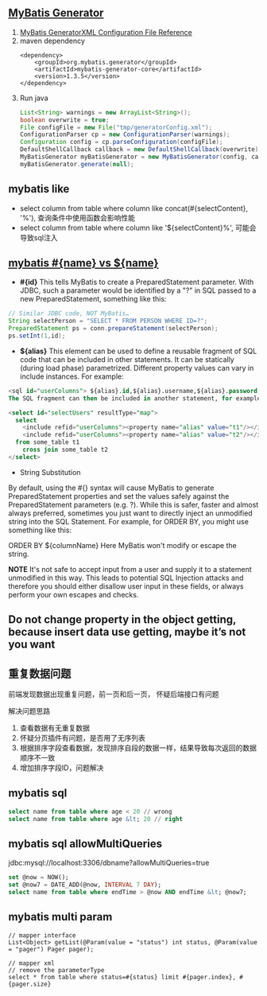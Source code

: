 ## [MyBatis Generator](http://www.mybatis.org/generator/index.html)

1.  [MyBatis GeneratorXML Configuration File Reference](http://www.mybatis.org/generator/configreference/xmlconfig.html)
2.  maven dependency
     ```
     <dependency>
         <groupId>org.mybatis.generator</groupId>
         <artifactId>mybatis-generator-core</artifactId>
         <version>1.3.5</version>
     </dependency>
     ```
3.  Run java
     ```java
     List<String> warnings = new ArrayList<String>();
     boolean overwrite = true;
     File configFile = new File("tmp/generatorConfig.xml");
     ConfigurationParser cp = new ConfigurationParser(warnings);
     Configuration config = cp.parseConfiguration(configFile);
     DefaultShellCallback callback = new DefaultShellCallback(overwrite);
     MyBatisGenerator myBatisGenerator = new MyBatisGenerator(config, callback, warnings);
     myBatisGenerator.generate(null);
     ```
     
## mybatis like

* select column from table where column like concat(#{selectContent}, '%'), 查询条件中使用函数会影响性能
* select column from table where column like '${selectContent}%', 可能会导致sql注入

## [mybatis #{name} vs ${name}](http://www.mybatis.org/mybatis-3/sqlmap-xml.html#select)

* **#{id}**
This tells MyBatis to create a PreparedStatement parameter. With JDBC, such a parameter would be identified by a "?" in SQL passed to a new PreparedStatement, something like this:

```java
// Similar JDBC code, NOT MyBatis…
String selectPerson = "SELECT * FROM PERSON WHERE ID=?";
PreparedStatement ps = conn.prepareStatement(selectPerson);
ps.setInt(1,id);
```

* **${alias}**
This element can be used to define a reusable fragment of SQL code that can be included in other statements. It can be statically (during load phase) parametrized. Different property values can vary in include instances. For example:

```sql
<sql id="userColumns"> ${alias}.id,${alias}.username,${alias}.password </sql>
The SQL fragment can then be included in another statement, for example:

<select id="selectUsers" resultType="map">
  select
    <include refid="userColumns"><property name="alias" value="t1"/></include>,
    <include refid="userColumns"><property name="alias" value="t2"/></include>
  from some_table t1
    cross join some_table t2
</select>
```

* String Substitution

By default, using the #{} syntax will cause MyBatis to generate PreparedStatement properties and set the values safely against the PreparedStatement parameters (e.g. ?). While this is safer, faster and almost always preferred, sometimes you just want to directly inject an unmodified string into the SQL Statement. For example, for ORDER BY, you might use something like this:

ORDER BY ${columnName}
Here MyBatis won't modify or escape the string.

**NOTE** It's not safe to accept input from a user and supply it to a statement unmodified in this way. This leads to potential SQL Injection attacks and therefore you should either disallow user input in these fields, or always perform your own escapes and checks.

## Do not change property in the object getting, because insert data use getting, maybe it’s not you want

## 重复数据问题

前端发现数据出现重复问题，前一页和后一页， 怀疑后端接口有问题

解决问题思路
1. 查看数据有无重复数据
2. 怀疑分页插件有问题，是否用了无序列表
3. 根据排序字段查看数据，发现排序自段的数据一样，结果导致每次返回的数据顺序不一致
4. 增加排序字段ID，问题解决

## mybatis sql

```SQL
select name from table where age < 20 // wrong
select name from table where age &lt; 20 // right
```

## mybatis sql allowMultiQueries

jdbc:mysql://localhost:3306/dbname?allowMultiQueries=true

```SQL
set @now = NOW();
set @now7 = DATE_ADD(@now, INTERVAL 7 DAY);
select name from table where endTime > @now AND endTime &lt; @now7;
```

## mybatis multi param

```
// mapper interface
List<Object> getList(@Param(value = "status") int status, @Param(value = "pager") Pager pager);

// mapper xml
// remove the parameterType
select * from table where status=#{status} limit #{pager.index}, #{pager.size}
```
